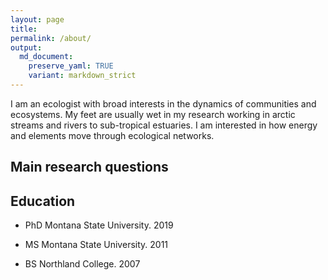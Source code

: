 ```yaml
---
layout: page
title: 
permalink: /about/
output:
  md_document:
    preserve_yaml: TRUE
    variant: markdown_strict
---
```


I am an ecologist with broad interests in the dynamics of communities
and ecosystems. My feet are usually wet in my research working in arctic
streams and rivers to sub-tropical estuaries. I am interested in how
energy and elements move through ecological networks.

## Main research questions

## Education

-   PhD Montana State University. 2019

-   MS Montana State University. 2011

-   BS Northland College. 2007
